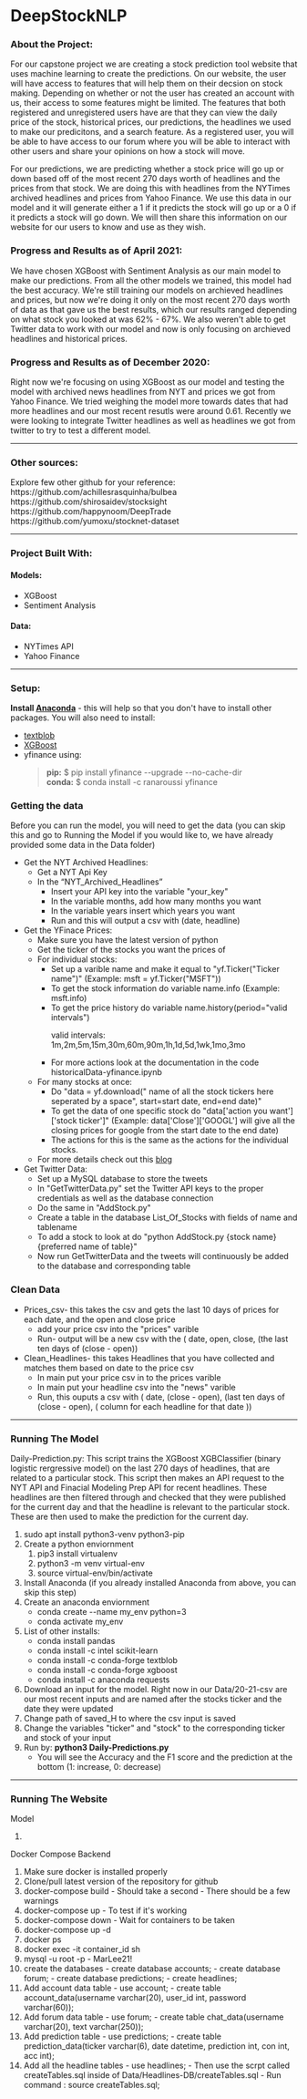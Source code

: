# DeepStockNLP

### About the Project:
For our capstone project we are creating a stock prediction tool website that uses machine learning to create the predictions. On our website, the user will have access to features that will help them on their decsion on stock making. Depending on whether or not the user has created an account with us, their access to some features might be limited. The features that both registered and unregistered users have are that they can view the daily price of the stock, historical prices, our predictions, the headlines we used to make our predicitons, and a search feature. As a registered user, you will be able to have access to our forum where you will be able to interact with other users and share your opinions on how a stock will move. 

For our predictions, we are predicting whether a stock price will go up or down based off of the most recent 270 days worth of headlines and the prices from that stock. We are doing this with headlines from the NYTimes archived headlines and prices from Yahoo Finance. We use this data in our model and it will generate either a 1 if it predicts the stock will go up or a 0 if it predicts a stock will go down. We will then share this information on our website for our users to know and use as they wish.

### Progress and Results as of **<strong>April 2021</strong>**:
We have chosen XGBoost with Sentiment Analysis as our main model to make our predictions. From all the other models we trained, this model had the best accuracy. We're still training our models on archieved headlines and prices, but now we're doing it only on the most recent 270 days worth of data as that gave us the best results, which our results ranged depending on what stock you looked at was 62% - 67%. We also weren't able to get Twitter data to work with our model and now is only focusing on archieved headlines and historical prices.

### Progress and Results as of **<strong>December 2020</strong>**:
Right now we're focusing on using XGBoost as our model and testing the model with archived news headlines from NYT and prices we got from Yahoo Finance. We tried weighing the model more towards dates that had more headlines and our most recent resutls were around 0.61. Recently we were looking to integrate Twitter headlines as well as headlines we got from twitter to try to test a different model.
___

### Other sources:
<p>Explore few other github for your reference:<br>
https://github.com/achillesrasquinha/bulbea<br>
https://github.com/shirosaidev/stocksight<br>
https://github.com/happynoom/DeepTrade<br>
https://github.com/yumoxu/stocknet-dataset</p>

___

### Project Built With:
#### Models:
- XGBoost
- Sentiment Analysis
#### Data: 
- NYTimes API
- Yahoo Finance

___

### Setup:
**Install [Anaconda](https://docs.anaconda.com/anaconda/install/)** - this will help so that you don't have to install other packages. You will also need to install:
- [textblob](https://textblob.readthedocs.io/en/dev/install.html) 
- [XGBoost](https://xgboost.readthedocs.io/en/latest/build.html)
- yfinance using:
  > **pip:** $ pip install yfinance --upgrade --no-cache-dir\
  > **conda:** $ conda install -c ranaroussi yfinance

### Getting the data
Before you can run the model, you will need to get the data (you can skip this and go to Running the Model if you would like to, we have already provided some data in the Data folder)
   - Get the NYT Archived Headlines:
     - Get a NYT Api Key 
     - In the “NYT_Archived_Headlines”
       - Insert your API key into the variable "your_key"
       - In the variable months, add how many months you want
       - In the variable years insert which years you want
       - Run and this will output a csv with (date, headline)
  - Get the YFinace Prices:
       - Make sure you have the latest version of python
       - Get the ticker of the stocks you want the prices of
       - For individual stocks:
          - Set up a varible name and make it equal to "yf.Ticker("Ticker name")" (Example: msft = yf.Ticker("MSFT"))
          - To get the stock information do variable name.info (Example: msft.info)
          - To get the price history do variable name.history(period="valid intervals") <p>valid intervals: 1m,2m,5m,15m,30m,60m,90m,1h,1d,5d,1wk,1mo,3mo</p>
          - For more actions look at the documentation in the code historicalData-yfinance.ipynb
      - For many stocks at once:
          - Do "data = yf.download(" name of all the stock tickers here seperated by a space", start=start date, end=end date)"
          - To get the data of one specific stock do "data['action you want']['stock ticker']" (Example: data['Close']['GOOGL'] will give all the closing prices for google from the start date to the end date)
          - The actions for this is the same as the actions for the individual stocks.
      - For more details check out this [blog](https://aroussi.com/post/python-yahoo-finance)
  - Get Twitter Data: 
      - Set up a MySQL database to store the tweets
      - In "GetTwitterData.py" set the Twitter API keys to the proper credentials as well as the database connection
      - Do the same in "AddStock.py"
      - Create a table in the database List_Of_Stocks with fields of name and tablename
      - To add a stock to look at do "python AddStock.py {stock name} {preferred name of table}"
      - Now run GetTwitterData and the tweets will continuously be added to the database and corresponding table

### Clean Data
   - Prices_csv- this takes the csv and gets the last 10 days of prices for each date, and the open and close price
     - add your price csv into the "prices" varible 
     - Run- output will be a new csv with the ( date, open, close, (the last ten days of (close - open))
   - Clean_Headlines- this takes Headlines that you have collected and matches them based on date to the price csv
     - In main put your price csv in to the prices varible
     - In main put your headline csv into the "news" varible 
     - Run, this ouputs a csv with ( date, (close - open), (last ten days of (close - open), ( column for each headline for that date ))  
___

### Running The Model
   Daily-Prediction.py: This script trains the XGBoost XGBClassifier (binary logistic rergressive model) on the last 270 days of headlines, that are related to a particular stock. This script then makes an API request to the NYT API and Finacial Modeling Prep API for recent headlines. These headlines are then filtered through and checked that they were published for the current day and that the headline is relevant to the particular stock. These are then used to make the prediction for the current day.
   
   1. sudo apt install python3-venv python3-pip
   2. Create a python enviornment 
      1. pip3 install virtualenv 
      2. python3 -m venv virtual-env
      3. source virtual-env/bin/activate
  3. Install Anaconda (if you already installed Anaconda from above, you can skip this step)
  4. Create an anaconda enviornment 
      - conda create --name my_env python=3
      - conda activate my_env
  6. List of other installs:
      - conda install pandas
      - conda install -c intel scikit-learn
      - conda install -c conda-forge textblob
      - conda install -c conda-forge xgboost
      - conda install -c anaconda requests
  7. Download an input for the model. Right now in our Data/20-21-csv are our most recent inputs and are named after the stocks ticker and the date they were updated
  8. Change path of saved_H to where the csv input is saved
  9. Change the variables "ticker" and "stock" to the corresponding ticker and stock of your input
  10. Run by: **python3 Daily-Predictions.py**
      - You will see the Accuracy and the F1 score and the prediction at the bottom (1: increase, 0: decrease) 
___

### Running The Website
  Model
  
  1. 
  
  Docker Compose Backend

  1. Make sure docker is installed properly
  2. Clone/pull latest version of the repository for github
  3. docker-compose build
    - Should take a second
    - There should be a few warnings
  4. docker-compose up
    - To test if it's working
  5. docker-compose down
    - Wait for containers to be taken
  6. docker-compose up -d
  7. docker ps
  8. docker exec -it container_id sh
  9. mysql -u root -p
    - MarLee21!
  10. create the databases
    - create database accounts;
    - create database forum;
    - create database predictions;
    - create headlines;
  11. Add account data table
    - use account;
    - create table account_data(username varchar(20), user_id int, password varchar(60));
  12. Add forum data table
    - use forum;
    - create table chat_data(username varchar(20), text varchar(250));
  13. Add prediction table
    - use predictions;
    - create table prediction_data(ticker varchar(6), date datetime, prediction int, con int, acc int);
  14. Add all the headline tables
    - use headlines;
    - Then use the scrpt called createTables.sql inside of Data/Headlines-DB/createTables.sql
    - Run command :  source createTables.sql;
